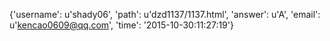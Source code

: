 {'username': u'shady06', 'path': u'dzd1137/1137.html', 'answer': u'A', 'email': u'kencao0609@qq.com', 'time': '2015-10-30:11:27:19'}